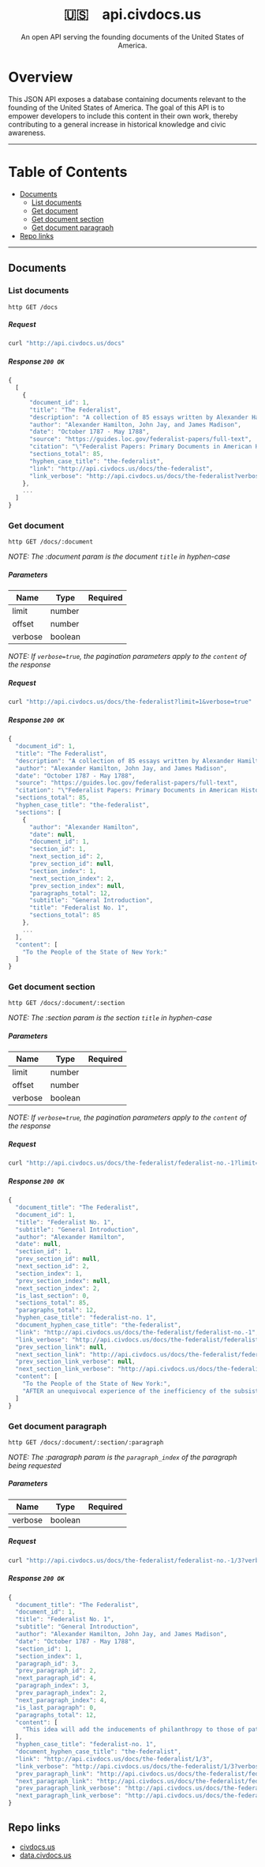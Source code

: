 <div align="center">
  <h1>
    🇺🇸 api.civdocs.us
  </h1>
</div>

<div align="center">
  An open API serving the founding documents of the United States of America.
</div>

# Overview

This JSON API exposes a database containing documents relevant to the founding of the United States of America. The goal of this API is to empower developers to include this content in their own work, thereby contributing to a general increase in historical knowledge and civic awareness.

---

# Table of Contents

* [Documents](#documents)
    * [List documents](#list-documents)
    * [Get document](#get-document)
    * [Get document section](#get-document-section)
    * [Get document paragraph](#get-document-paragraph)
* [Repo links](#repo-links)

---

## Documents

### List documents

```
http GET /docs
```

##### Request

```bash
curl "http://api.civdocs.us/docs"
```

##### Response `200 OK`

```js
{
  [
    {
      "document_id": 1,
      "title": "The Federalist",
      "description": "A collection of 85 essays written by Alexander Hamilton, John Jay, and James Madison arguing in favor of ratifying the proposed Constitution of the United States of America.",
      "author": "Alexander Hamilton, John Jay, and James Madison",
      "date": "October 1787 - May 1788",
      "source": "https://guides.loc.gov/federalist-papers/full-text",
      "citation": "\"Federalist Papers: Primary Documents in American History: Full Text of The Federalist Papers.\" Library of Congress Research Guides, Library of Congress, guides.loc.gov/federalist-papers/full-text.",
      "sections_total": 85,
      "hyphen_case_title": "the-federalist",
      "link": "http://api.civdocs.us/docs/the-federalist",
      "link_verbose": "http://api.civdocs.us/docs/the-federalist?verbose=true"
    },
    ...
  ]
}
```

### Get document

```
http GET /docs/:document
```

_NOTE: The :document param is the document `title` in hyphen-case_

##### Parameters

| Name          | Type    | Required      |
| ------------- | ------- | ------------- |
| limit         | number  |               |
| offset        | number  |               |
| verbose       | boolean |               |

_NOTE: If `verbose=true`, the pagination parameters apply to the `content` of the response_

##### Request

```bash
curl "http://api.civdocs.us/docs/the-federalist?limit=1&verbose=true"
```

##### Response `200 OK`

```js
{
  "document_id": 1,
  "title": "The Federalist",
  "description": "A collection of 85 essays written by Alexander Hamilton, John Jay, and James Madison arguing in favor of ratifying the proposed Constitution of the United States of America.",
  "author": "Alexander Hamilton, John Jay, and James Madison",
  "date": "October 1787 - May 1788",
  "source": "https://guides.loc.gov/federalist-papers/full-text",
  "citation": "\"Federalist Papers: Primary Documents in American History: Full Text of The Federalist Papers.\" Library of Congress Research Guides, Library of Congress, guides.loc.gov/federalist-papers/full-text.",
  "sections_total": 85,
  "hyphen_case_title": "the-federalist",
  "sections": [
    {
      "author": "Alexander Hamilton",
      "date": null,
      "document_id": 1,
      "section_id": 1,
      "next_section_id": 2,
      "prev_section_id": null,
      "section_index": 1,
      "next_section_index": 2,
      "prev_section_index": null,
      "paragraphs_total": 12,
      "subtitle": "General Introduction",
      "title": "Federalist No. 1",
      "sections_total": 85
    },
    ...
  ],
  "content": [
    "To the People of the State of New York:"
  ]
}
```

### Get document section

```
http GET /docs/:document/:section
```

_NOTE: The :section param is the section `title` in hyphen-case_

##### Parameters

| Name          | Type    | Required      |
| ------------- | ------- | ------------- |
| limit         | number  |               |
| offset        | number  |               |
| verbose       | boolean |               |

_NOTE: If `verbose=true`, the pagination parameters apply to the `content` of the response_

##### Request

```bash
curl "http://api.civdocs.us/docs/the-federalist/federalist-no.-1?limit=2&verbose=true"
```

##### Response `200 OK`

```js
{
  "document_title": "The Federalist",
  "document_id": 1,
  "title": "Federalist No. 1",
  "subtitle": "General Introduction",
  "author": "Alexander Hamilton",
  "date": null,
  "section_id": 1,
  "prev_section_id": null,
  "next_section_id": 2,
  "section_index": 1,
  "prev_section_index": null,
  "next_section_index": 2,
  "is_last_section": 0,
  "sections_total": 85,
  "paragraphs_total": 12,
  "hyphen_case_title": "federalist-no. 1",
  "document_hyphen_case_title": "the-federalist",
  "link": "http://api.civdocs.us/docs/the-federalist/federalist-no.-1",
  "link_verbose": "http://api.civdocs.us/docs/the-federalist/federalist-no.-1?verbose=true",
  "prev_section_link": null,
  "next_section_link": "http://api.civdocs.us/docs/the-federalist/federalist-no.-2",
  "prev_section_link_verbose": null,
  "next_section_link_verbose": "http://api.civdocs.us/docs/the-federalist/federalist-no.-2?verbose=true",
  "content": [
    "To the People of the State of New York:",
    "AFTER an unequivocal experience of the inefficiency of the subsisting federal government, you are called upon to deliberate on a new Constitution for the United States of America. The subject speaks its own importance; comprehending in its consequences nothing less than the existence of the UNION, the safety and welfare of the parts of which it is composed, the fate of an empire in many respects the most interesting in the world. It has been frequently remarked that it seems to have been reserved to the people of this country, by their conduct and example, to decide the important question, whether societies of men are really capable or not of establishing good government from reflection and choice, or whether they are forever destined to depend for their political constitutions on accident and force. If there be any truth in the remark, the crisis at which we are arrived may with propriety be regarded as the era in which that decision is to be made; and a wrong election of the part we shall act may, in this view, deserve to be considered as the general misfortune of mankind."
  ]
}
```

### Get document paragraph

```
http GET /docs/:document/:section/:paragraph
```

_NOTE: The :paragraph param is the `paragraph_index` of the paragraph being requested_

##### Parameters

| Name          | Type    | Required      |
| ------------- | ------- | ------------- |
| verbose       | boolean |               |

##### Request

```bash
curl "http://api.civdocs.us/docs/the-federalist/federalist-no.-1/3?verbose=true"
```

##### Response `200 OK`

```js
{
  "document_title": "The Federalist",
  "document_id": 1,
  "title": "Federalist No. 1",
  "subtitle": "General Introduction",
  "author": "Alexander Hamilton, John Jay, and James Madison",
  "date": "October 1787 - May 1788",
  "section_id": 1,
  "section_index": 1,
  "paragraph_id": 3,
  "prev_paragraph_id": 2,
  "next_paragraph_id": 4,
  "paragraph_index": 3,
  "prev_paragraph_index": 2,
  "next_paragraph_index": 4,
  "is_last_paragraph": 0,
  "paragraphs_total": 12,
  "content": [
    "This idea will add the inducements of philanthropy to those of patriotism, to heighten the solicitude which all considerate and good men must feel for the event. Happy will it be if our choice should be directed by a judicious estimate of our true interests, unperplexed and unbiased by considerations not connected with the public good. But this is a thing more ardently to be wished than seriously to be expected. The plan offered to our deliberations affects too many particular interests, innovates upon too many local institutions, not to involve in its discussion a variety of objects foreign to its merits, and of views, passions and prejudices little favorable to the discovery of truth."
  ],
  "hyphen_case_title": "federalist-no. 1",
  "document_hyphen_case_title": "the-federalist",
  "link": "http://api.civdocs.us/docs/the-federalist/1/3",
  "link_verbose": "http://api.civdocs.us/docs/the-federalist/1/3?verbose=true",
  "prev_paragraph_link": "http://api.civdocs.us/docs/the-federalist/federalist-no.-1/2",
  "next_paragraph_link": "http://api.civdocs.us/docs/the-federalist/federalist-no.-1/4",
  "prev_paragraph_link_verbose": "http://api.civdocs.us/docs/the-federalist/federalist-no.-1/2?verbose=true",
  "next_paragraph_link_verbose": "http://api.civdocs.us/docs/the-federalist/federalist-no.-1/4?verbose=true"
}
```

## Repo links
- [civdocs.us](https://github.com/jaredgorski/civdocs.us)
- [data.civdocs.us](https://github.com/jaredgorski/data.civdocs.us)

